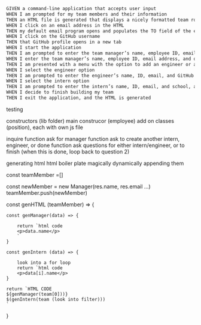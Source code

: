 ```md
GIVEN a command-line application that accepts user input
WHEN I am prompted for my team members and their information
THEN an HTML file is generated that displays a nicely formatted team roster based on user input
WHEN I click on an email address in the HTML
THEN my default email program opens and populates the TO field of the email with the address
WHEN I click on the GitHub username
THEN that GitHub profile opens in a new tab
WHEN I start the application
THEN I am prompted to enter the team manager’s name, employee ID, email address, and office number
WHEN I enter the team manager’s name, employee ID, email address, and office number
THEN I am presented with a menu with the option to add an engineer or an intern or to finish building my team
WHEN I select the engineer option
THEN I am prompted to enter the engineer’s name, ID, email, and GitHub username, and I am taken back to the menu
WHEN I select the intern option
THEN I am prompted to enter the intern’s name, ID, email, and school, and I am taken back to the menu
WHEN I decide to finish building my team
THEN I exit the application, and the HTML is generated
```

testing

constructors
(lib folder)
main construcor (employee)
add on classes (position), each with own js file

inquire
function ask for manager
function ask to create another intern, engineer, or done
function ask questions for either intern/engineer, or to finish (when this is done, loop back to question 2)

generating html
html boiler plate
magically dynamically appending them

const teamMember =[]

const newMember = new Manager(res.name, res.email ...)
teamMember.push(newMember)

const genHTML (teamMember) => {

    const genManager(data) => {

        return `html code
        <p>data.name</p>
        `
    }

    const genIntern (data) => {

        look into a for loop
        return `html code
        <p>data[i].name</p>
    }

    return `HTML CODE
    ${genManager(team[0]))}
    $(genIntern(team (look into filter)))
    `

}
